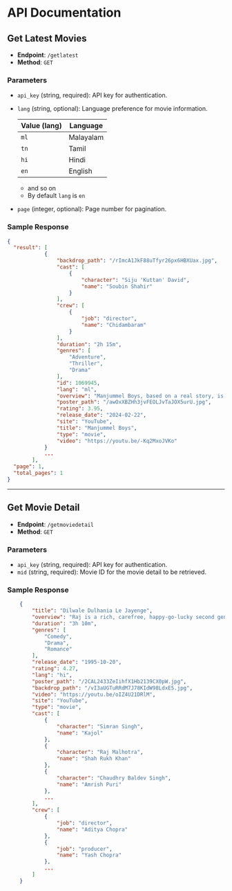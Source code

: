 # API Documentation

## Get Latest Movies

- **Endpoint**: `/getlatest`
- **Method**: `GET`
  
### Parameters

- `api_key` (string, required): API key for authentication.
- `lang` (string, optional): Language preference for movie information.
  
  | Value (lang) | Language   |
  | ------------ | ---------- |
  | `ml`         | Malayalam  |
  | `tn`         | Tamil      |
  | `hi`         | Hindi      |
  | `en`         | English    |
  - and so on
  - By default `lang` is `en`
- `page` (integer, optional): Page number for pagination.

### Sample Response
```json
{
  "result": [
            {
                "backdrop_path": "/rImcA1JkF88uTfyr26px6HBXUax.jpg",
                "cast": [
                    {
                        "character": "Siju 'Kuttan' David",
                        "name": "Soubin Shahir"
                    }
                ],
                "crew": [
                    {
                        "job": "director",
                        "name": "Chidambaram"
                    }
                ],
                "duration": "2h 15m",
                "genres": [
                    "Adventure",
                    "Thriller",
                    "Drama"
                ],
                "id": 1069945,
                "lang": "ml",
                "overview": "Manjummel Boys, based on a real story, is about ...",
                "poster_path": "/awOxXBZHh3jvFEOLJvTaJOX5urU.jpg",
                "rating": 3.95,
                "release_date": "2024-02-22",
                "site": "YouTube",
                "title": "Manjummel Boys",
                "type": "movie",
                "video": "https://youtu.be/-Kq2MxoJVKo"
            }
            ...
        ],
  "page": 1,
  "total_pages": 1
}
```
---
## Get Movie Detail

- **Endpoint**: `/getmoviedetail`
- **Method**: `GET`
  
### Parameters

- `api_key` (string, required): API key for authentication.
- `mid` (string, required): Movie ID for the movie detail to be retrieved.

### Sample Response

```json
    {
        "title": "Dilwale Dulhania Le Jayenge",
        "overview": "Raj is a rich, carefree, happy-go-lucky second generation NRI ...",
        "duration": "3h 10m",
        "genres": [
            "Comedy",
            "Drama",
            "Romance"
        ],
        "release_date": "1995-10-20",
        "rating": 4.27,
        "lang": "hi",
        "poster_path": "/2CAL2433ZeIihfX1Hb2139CX0pW.jpg",
        "backdrop_path": "/vI3aUGTuRRdM7J78KIdW98LdxE5.jpg",
        "video": "https://youtu.be/oIZ4U21DRlM",
        "site": "YouTube",
        "type": "movie",
        "cast": [
            {
                "character": "Simran Singh",
                "name": "Kajol"
            },
            {
                "character": "Raj Malhotra",
                "name": "Shah Rukh Khan"
            },
            {
                "character": "Chaudhry Baldev Singh",
                "name": "Amrish Puri"
            },
            ...
        ],
        "crew": [
            {
                "job": "director",
                "name": "Aditya Chopra"
            },
            {
                "job": "producer",
                "name": "Yash Chopra"
            },
            ...
        ]
    }
```

